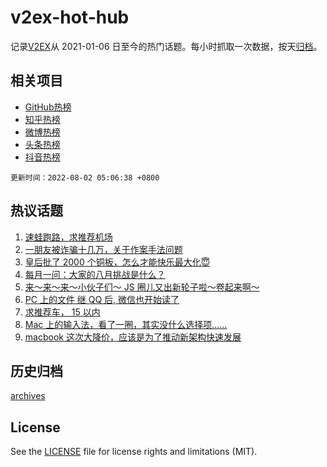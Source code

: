 # v2ex-hot-hub

 记录[V2EX](https://www.v2ex.com/)从 2021-01-06 日至今的热门话题。每小时抓取一次数据，按天[归档](archives)。
 
 ## 相关项目

- [GitHub热榜](https://github.com/snaildev/github-hot-hub)
- [知乎热榜](https://github.com/snaildev/zhihu-hot-hub)
- [微博热榜](https://github.com/snaildev/weibo-hot-hub)
- [头条热榜](https://github.com/snaildev/toutiao-hot-hub)
- [抖音热榜](https://github.com/snaildev/douyin-hot-hub)


 `更新时间：2022-08-02 05:06:38 +0800`

## 热议话题

1. [速蛙跑路，求推荐机场](https://www.v2ex.com/t/869861)
1. [一朋友被诈骗十几万，关于作案手法问题](https://www.v2ex.com/t/869882)
1. [皇后批了 2000 个铜板，怎么才能快乐最大化😇](https://www.v2ex.com/t/869936)
1. [每月一问：大家的八月挑战是什么？](https://www.v2ex.com/t/869890)
1. [来～来～来～小伙子们～ JS 圈儿又出新轮子啦～卷起来啊～](https://www.v2ex.com/t/869858)
1. [PC 上的文件 继 QQ 后, 微信也开始读了](https://www.v2ex.com/t/869864)
1. [求推荐车， 15 以内](https://www.v2ex.com/t/869901)
1. [Mac 上的输入法，看了一圈，其实没什么选择项……](https://www.v2ex.com/t/869964)
1. [macbook 这次大降价，应该是为了推动新架构快速发展](https://www.v2ex.com/t/869870)

## 历史归档

[archives](archives)

## License

See the [LICENSE](LICENSE) file for license rights and limitations (MIT).
